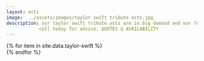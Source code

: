 ```yaml
---
layout: acts
image:  ../assets/images/taylor swift tribute acts.jpg
description: our taylor swift tribute acts are in big demand and our four songstresses who put on terrific shows of this small powerhouse deliver every time. In September 2009 taylor swift became the first country music artist to win an MTV Video Music Award when "You Belong with Me" was named Best Female Video.She is also the recipient of ten Grammy Awards, five Guinness World Records, one Emmy Award, 23 Billboard Music Awards, 11 Country Music Association Awards, eight Academy of Country Music Awards, and one Brit Award. Swift is one of the best-selling artists of all time, having sold more than 40 million albums.our taylor swift tribute acts are also suitable for small or large venues. a great night of entertainment is guaranteed with these immensely popular tribute shows. <hr>
            call today for advice, QUOTES & AVAILABILITY
---
```


<div class="row mt-4 mb-4">
  {% for item in site.data.taylor-swift %}
    <div class="col-md-4 mb-5">
      <div class="card border-0 shadow h-100">
        <a href="/acts/{{ item.title | slugify }}">
          <img class="card-img-top" src="{{ item.image_src }}" alt="" />
        </a>
      </div>
    </div>
  {% endfor %}
</div>